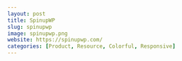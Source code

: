 ```yaml
---
layout: post
title: SpinupWP
slug: spinupwp
image: spinupwp.png
website: https://spinupwp.com/
categories: [Product, Resource, Colorful, Responsive]
---
```


